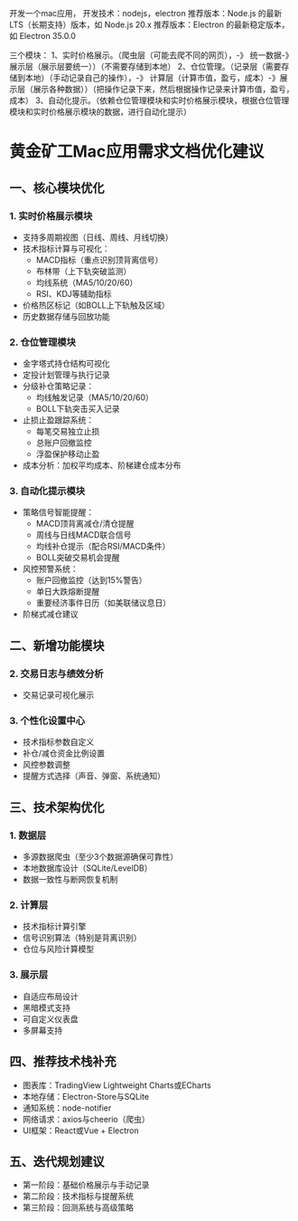 开发一个mac应用，
开发技术：nodejs，electron
推荐版本：Node.js 的最新 LTS（长期支持）版本，如 Node.js 20.x
推荐版本：Electron 的最新稳定版本，如 Electron 35.0.0



三个模块：
1、实时价格展示。（爬虫层（可能去爬不同的网页），-》 统一数据-》展示层（展示层要统一））（不需要存储到本地）
2、仓位管理。（记录层（需要存储到本地）（手动记录自己的操作），-》 计算层（计算市值，盈亏，成本）-》展示层（展示各种数据））（把操作记录下来，然后根据操作记录来计算市值，盈亏，成本）
3、自动化提示。（依赖仓位管理模块和实时价格展示模块，根据仓位管理模块和实时价格展示模块的数据，进行自动化提示）


# 黄金矿工Mac应用需求文档优化建议

## 一、核心模块优化

### 1. 实时价格展示模块
- 支持多周期视图（日线、周线、月线切换）
- 技术指标计算与可视化：
  - MACD指标（重点识别顶背离信号）
  - 布林带（上下轨突破监测）
  - 均线系统（MA5/10/20/60）
  - RSI、KDJ等辅助指标
- 价格热区标记（如BOLL上下轨触及区域）
- 历史数据存储与回放功能

### 2. 仓位管理模块
- 金字塔式持仓结构可视化
- 定投计划管理与执行记录
- 分级补仓策略记录：
  - 均线触发记录（MA5/10/20/60）
  - BOLL下轨突击买入记录
- 止损止盈跟踪系统：
  - 每笔交易独立止损
  - 总账户回撤监控
  - 浮盈保护移动止盈
- 成本分析：加权平均成本、阶梯建仓成本分布

### 3. 自动化提示模块
- 策略信号智能提醒：
  - MACD顶背离减仓/清仓提醒
  - 周线与日线MACD联合信号
  - 均线补仓提示（配合RSI/MACD条件）
  - BOLL突破交易机会提醒
- 风控预警系统：
  - 账户回撤监控（达到15%警告）
  - 单日大跌熔断提醒
  - 重要经济事件日历（如美联储议息日）
- 阶梯式减仓建议

## 二、新增功能模块


### 2. 交易日志与绩效分析
- 交易记录可视化展示

### 3. 个性化设置中心
- 技术指标参数自定义
- 补仓/减仓资金比例设置
- 风控参数调整
- 提醒方式选择（声音、弹窗、系统通知）

## 三、技术架构优化

### 1. 数据层
- 多源数据爬虫（至少3个数据源确保可靠性）
- 本地数据库设计（SQLite/LevelDB）
- 数据一致性与断网恢复机制

### 2. 计算层
- 技术指标计算引擎
- 信号识别算法（特别是背离识别）
- 仓位与风险计算模型

### 3. 展示层
- 自适应布局设计
- 黑暗模式支持
- 可自定义仪表盘
- 多屏幕支持

## 四、推荐技术栈补充
- 图表库：TradingView Lightweight Charts或ECharts
- 本地存储：Electron-Store与SQLite
- 通知系统：node-notifier
- 网络请求：axios与cheerio（爬虫）
- UI框架：React或Vue + Electron

## 五、迭代规划建议
- 第一阶段：基础价格展示与手动记录
- 第二阶段：技术指标与提醒系统
- 第三阶段：回测系统与高级策略










